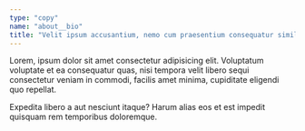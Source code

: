 ```yaml
---
type: "copy"
name: "about__bio"
title: "Velit ipsum accusantium, nemo cum praesentium consequatur similique debitis!"
---
```


Lorem, ipsum dolor sit amet consectetur adipisicing elit. Voluptatum voluptate et ea consequatur quas, nisi tempora velit libero sequi consectetur veniam in commodi, facilis amet minima, cupiditate eligendi quo repellat.

Expedita libero a aut nesciunt itaque? Harum alias eos et est impedit quisquam rem temporibus doloremque.
